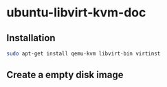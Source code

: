 # ubuntu-libvirt-kvm-doc

## Installation
```bash
sudo apt-get install qemu-kvm libvirt-bin virtinst
```

## Create a empty disk image
